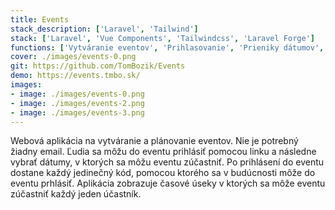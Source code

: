 ```yaml
---
title: Events
stack_description: ['Laravel', 'Tailwind']
stack: ['Laravel', 'Vue Components', 'Tailwindcss', 'Laravel Forge']
functions: ['Vytváranie eventov', 'Prihlasovanie', 'Prieniky dátumov', 'Responzívne' ]
cover: ./images/events-0.png
git: https://github.com/TomBozik/Events
demo: https://events.tmbo.sk/
images:
- image: ./images/events-0.png
- image: ./images/events-2.png
- image: ./images/events-3.png
---
```


Webová aplikácia na vytváranie a plánovanie eventov. Nie je potrebný žiadny email. Ľudia sa môžu do eventu prihlásiť pomocou linku a následne vybrať dátumy, v ktorých sa môžu eventu zúčastniť. Po prihlásení do eventu dostane každý jedinečný kód, pomocou ktorého sa v budúcnosti môže do eventu prhlásiť. Aplikácia zobrazuje časové úseky v ktorých sa môže eventu zúčastniť každý jeden účastník.